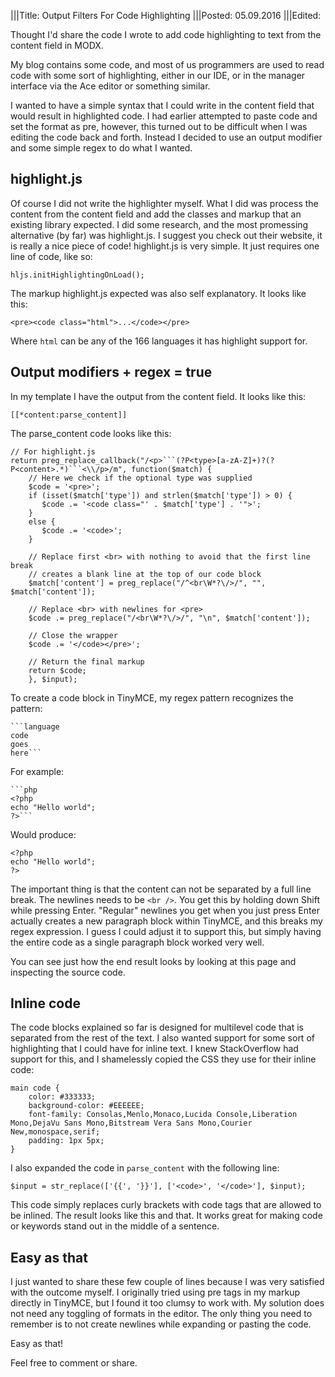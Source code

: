 |||Title: Output Filters For Code Highlighting
|||Posted: 05.09.2016
|||Edited:

Thought I'd share the code I wrote to add code highlighting to text from the content field in MODX.

My blog contains some code, and most of us programmers are used to read code with some sort of highlighting, either in our IDE, or in the manager interface via the Ace editor or something similar.

I wanted to have a simple syntax that I could write in the content field that would result in highlighted code. I had earlier attempted to paste code and set the format as pre, however, this turned out to be difficult when I was editing the code back and forth. Instead I decided to use an output modifier and some simple regex to do what I wanted.

## highlight.js

Of course I did not write the highlighter myself. What I did was process the content from the content field and add the classes and markup that an existing library expected. I did some research, and the most promessing alternative (by far) was highlight.js. I suggest you check out their website, it is really a nice piece of code! highlight.js is very simple. It just requires one line of code, like so:

```
hljs.initHighlightingOnLoad();
```

The markup highlight.js expected was also self explanatory. It looks like this:

```
<pre><code class="html">...</code></pre>
```

Where `html` can be any of the 166 languages it has highlight support for.

## Output modifiers + regex = true

In my template I have the output from the content field. It looks like this:

```
[‌[*content:parse_content]‌]
```

The parse_content code looks like this:

```
// For highlight.js
return preg_replace_callback("/<p>```(?P<type>[a-zA-Z]+)?(?P<content>.*)```<\\/p>/m", function($match) {
    // Here we check if the optional type was supplied
    $code = '<pre>';
    if (isset($match['type']) and strlen($match['type']) > 0) {
       $code .= '<code class="' . $match['type'] . '">';
    }
    else {
       $code .= '<code>';
    }
    
    // Replace first <br> with nothing to avoid that the first line break
    // creates a blank line at the top of our code block
    $match['content'] = preg_replace("/^<br\W*?\/>/", "", $match['content']);
    
    // Replace <br> with newlines for <pre>
    $code .= preg_replace("/<br\W*?\/>/", "\n", $match['content']);
    
    // Close the wrapper
    $code .= '</code></pre>';
    
    // Return the final markup
    return $code;
    }, $input);
```
To create a code block in TinyMCE, my regex pattern recognizes the pattern:

```
`‌``language
code
goes
here`‌`‌`
```

For example:

```
`‌`‌`php
<?php
echo "Hello world";
?>`‌`‌`
```

Would produce:

```
<?php
echo "Hello world";
?>
```

The important thing is that the content can not be separated by a full line break. The newlines needs to be `<br />`. You get this by holding down Shift while pressing Enter. "Regular" newlines you get when you just press Enter actually creates a new paragraph block within TinyMCE, and this breaks my regex expression. I guess I could adjust it to support this, but simply having the entire code as a single paragraph block worked very well.

You can see just how the end result looks by looking at this page and inspecting the source code.

## Inline code

The code blocks explained so far is designed for multilevel code that is separated from the rest of the text. I also wanted support for some sort of highlighting that I could have for inline text. I knew StackOverflow had support for this, and I shamelessly copied the CSS they use for their inline code:

```
main code {
    color: #333333;
    background-color: #EEEEEE;
    font-family: Consolas,Menlo,Monaco,Lucida Console,Liberation Mono,DejaVu Sans Mono,Bitstream Vera Sans Mono,Courier New,monospace,serif;
    padding: 1px 5px;
}
```

I also expanded the code in `parse_content` with the following line:

```
$input = str_replace(['{‌{', '}‌}'], ['<code>', '</code>'], $input);
```

This code simply replaces curly brackets with code tags that are allowed to be inlined. The result looks like this and that. It works great for making code or keywords stand out in the middle of a sentence.

## Easy as that

I just wanted to share these few couple of lines because I was very satisfied with the outcome myself. I originally tried using pre tags in my markup directly in TinyMCE, but I found it too clumsy to work with. My solution does not need any toggling of formats in the editor. The only thing you need to remember is to not create newlines while expanding or pasting the code.

Easy as that!

Feel free to comment or share.
